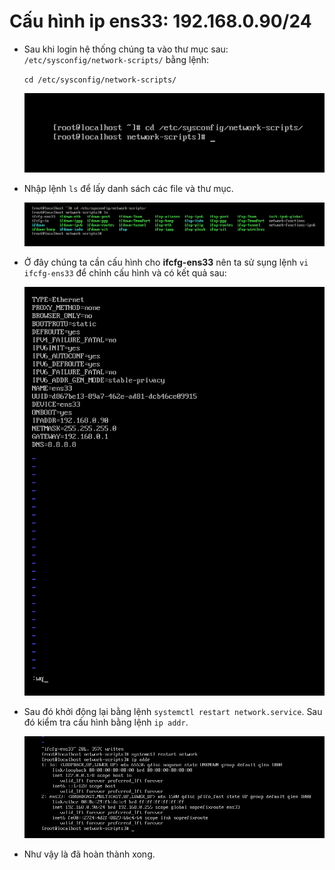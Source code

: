 # Cấu hình ip ens33: 192.168.0.90/24 

  - Sau khi login hệ thống chúng ta vào thư mục sau: `/etc/sysconfig/network-scripts/`  bằng lệnh:

    `cd /etc/sysconfig/network-scripts/`
    
      ![](./icon/55.png)
      
  - Nhập lệnh `ls` để lấy danh sách các file và thư mục.
      
      ![](./icon/56.png)
      
  - Ở đây chúng ta cần cấu hình cho **ifcfg-ens33** nên ta sử sụng lệnh `vi ifcfg-ens33` để chỉnh cấu hình và có kết quả sau:

      ![](./icon/57.png)
   
  - Sau đó khởi động lại bằng lệnh `systemctl restart network.service`. Sau đó kiểm tra cấu hình bằng lệnh `ip addr`.
      
      ![](./icon/58.png)
        
  - Như vậy là đã hoàn thành xong.
      
